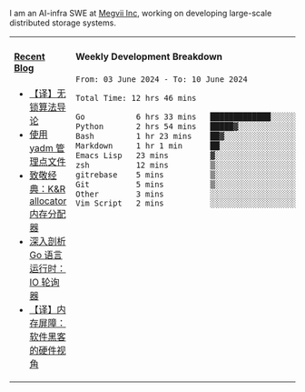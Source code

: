 I am an AI-infra SWE at [Megvii Inc](https://en.megvii.com/), working on developing large-scale distributed storage systems.

<table width="960px">
<tr>
<td valign="top" width="50%">

#### <a href="https://www.kongjun18.me" target="_blank">Recent Blog</a>

<!-- BLOG-POST-LIST:START -->
- [【译】无锁算法导论](https://kongjun18.github.io/posts/2023/07/14/)
- [使用 yadm 管理点文件](https://kongjun18.github.io/posts/2023/04/07/)
- [致敬经典：K&amp;R allocator 内存分配器](https://kongjun18.github.io/posts/2022/12/12/)
- [深入剖析 Go 语言运行时：IO 轮询器](https://kongjun18.github.io/posts/2022/11/21/)
- [【译】内存屏障：软件黑客的硬件视角](https://kongjun18.github.io/posts/2022/11/03/)
<!-- BLOG-POST-LIST:END -->

</td>
<td valign="top" width="50%">

#### Weekly Development Breakdown

<!--START_SECTION:waka-->

```txt
From: 03 June 2024 - To: 10 June 2024

Total Time: 12 hrs 46 mins

Go           6 hrs 33 mins   █████████████░░░░░░░░░░░░   51.37 %
Python       2 hrs 54 mins   █████▓░░░░░░░░░░░░░░░░░░░   22.71 %
Bash         1 hr 23 mins    ██▓░░░░░░░░░░░░░░░░░░░░░░   10.84 %
Markdown     1 hr 1 min      ██░░░░░░░░░░░░░░░░░░░░░░░   07.98 %
Emacs Lisp   23 mins         ▓░░░░░░░░░░░░░░░░░░░░░░░░   03.03 %
zsh          12 mins         ▒░░░░░░░░░░░░░░░░░░░░░░░░   01.62 %
gitrebase    5 mins          ▒░░░░░░░░░░░░░░░░░░░░░░░░   00.78 %
Git          5 mins          ▒░░░░░░░░░░░░░░░░░░░░░░░░   00.69 %
Other        3 mins          ░░░░░░░░░░░░░░░░░░░░░░░░░   00.52 %
Vim Script   2 mins          ░░░░░░░░░░░░░░░░░░░░░░░░░   00.34 %
```

<!--END_SECTION:waka-->
</td>
</tr>

</table>
